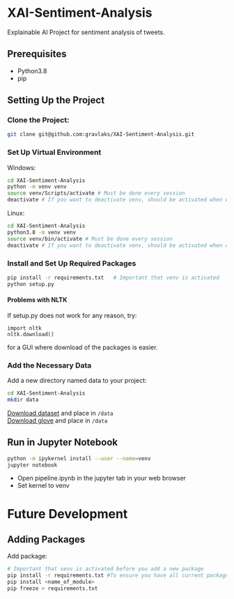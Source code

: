 # XAI-Sentiment-Analysis

Explainable AI Project for sentiment analysis of tweets.


## Prerequisites
* Python3.8
* pip

## Setting Up the Project
### Clone the Project:
```sh
git clone git@github.com:gravlaks/XAI-Sentiment-Analysis.git
```


### Set Up Virtual Environment
Windows:
```sh
cd XAI-Sentiment-Analysis
python -m venv venv
source venv/Scripts/activate # Must be done every session
deactivate # If you want to deactivate venv, should be activated when working with the project
```

Linux:
```sh
cd XAI-Sentiment-Analysis
python3.8 -m venv venv
source venv/bin/activate # Must be done every session
deactivate # If you want to deactivate venv, should be activated when working with the project
```

### Install and Set Up Required Packages
```sh
pip install -r requirements.txt   # Important that venv is activated
python setup.py
```


#### Problems with NLTK
If setup.py does not work for any reason, try:
```
import nltk
nltk.download()
```
for a GUI where download of the packages is easier.

### Add the Necessary Data
Add a new directory named data to your project:
```sh
cd XAI-Sentiment-Analysis
mkdir data
```
[Download dataset](https://www.kaggle.com/kazanova/sentiment140) and place in `/data`  
[Download glove](https://www.kaggle.com/watts2/glove6b50dtxt) and place in `/data`



## Run in Jupyter Notebook
```sh
python -m ipykernel install --user --name=venv
jupyter notebook
```
* Open pipeline.ipynb in the jupyter tab in your web browser
* Set kernel to venv


# Future Development

## Adding Packages

Add package:
```sh
# Important that venv is activated before you add a new package
pip install -r requirements.txt #To ensure you have all current packages
pip install <name_of_module>
pip freeze > requirements.txt
```


